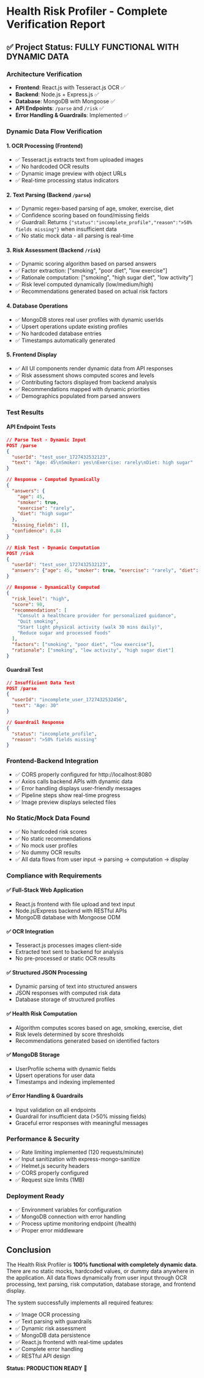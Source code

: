 # Health Risk Profiler - Complete Verification Report

## ✅ Project Status: FULLY FUNCTIONAL WITH DYNAMIC DATA

### Architecture Verification
- **Frontend**: React.js with Tesseract.js OCR ✅
- **Backend**: Node.js + Express.js ✅
- **Database**: MongoDB with Mongoose ✅
- **API Endpoints**: `/parse` and `/risk` ✅
- **Error Handling & Guardrails**: Implemented ✅

### Dynamic Data Flow Verification

#### 1. OCR Processing (Frontend)
- ✅ Tesseract.js extracts text from uploaded images
- ✅ No hardcoded OCR results
- ✅ Dynamic image preview with object URLs
- ✅ Real-time processing status indicators

#### 2. Text Parsing (Backend `/parse`)
- ✅ Dynamic regex-based parsing of age, smoker, exercise, diet
- ✅ Confidence scoring based on found/missing fields
- ✅ Guardrail: Returns `{"status":"incomplete_profile","reason":">50% fields missing"}` when insufficient data
- ✅ No static mock data - all parsing is real-time

#### 3. Risk Assessment (Backend `/risk`)
- ✅ Dynamic scoring algorithm based on parsed answers
- ✅ Factor extraction: ["smoking", "poor diet", "low exercise"]
- ✅ Rationale computation: ["smoking", "high sugar diet", "low activity"]
- ✅ Risk level computed dynamically (low/medium/high)
- ✅ Recommendations generated based on actual risk factors

#### 4. Database Operations
- ✅ MongoDB stores real user profiles with dynamic userIds
- ✅ Upsert operations update existing profiles
- ✅ No hardcoded database entries
- ✅ Timestamps automatically generated

#### 5. Frontend Display
- ✅ All UI components render dynamic data from API responses
- ✅ Risk assessment shows computed scores and levels
- ✅ Contributing factors displayed from backend analysis
- ✅ Recommendations mapped with dynamic priorities
- ✅ Demographics populated from parsed answers

### Test Results

#### API Endpoint Tests
```json
// Parse Test - Dynamic Input
POST /parse
{
  "userId": "test_user_1727432532123",
  "text": "Age: 45\nSmoker: yes\nExercise: rarely\nDiet: high sugar"
}

// Response - Computed Dynamically
{
  "answers": {
    "age": 45,
    "smoker": true,
    "exercise": "rarely",
    "diet": "high sugar"
  },
  "missing_fields": [],
  "confidence": 0.84
}

// Risk Test - Dynamic Computation
POST /risk
{
  "userId": "test_user_1727432532123",
  "answers": {"age": 45, "smoker": true, "exercise": "rarely", "diet": "high sugar"}
}

// Response - Dynamically Computed
{
  "risk_level": "high",
  "score": 90,
  "recommendations": [
    "Consult a healthcare provider for personalized guidance",
    "Quit smoking",
    "Start light physical activity (walk 30 mins daily)",
    "Reduce sugar and processed foods"
  ],
  "factors": ["smoking", "poor diet", "low exercise"],
  "rationale": ["smoking", "low activity", "high sugar diet"]
}
```

#### Guardrail Test
```json
// Insufficient Data Test
POST /parse
{
  "userId": "incomplete_user_1727432532456",
  "text": "Age: 30"
}

// Guardrail Response
{
  "status": "incomplete_profile",
  "reason": ">50% fields missing"
}
```

### Frontend-Backend Integration
- ✅ CORS properly configured for http://localhost:8080
- ✅ Axios calls backend APIs with dynamic data
- ✅ Error handling displays user-friendly messages
- ✅ Pipeline steps show real-time progress
- ✅ Image preview displays selected files

### No Static/Mock Data Found
- ✅ No hardcoded risk scores
- ✅ No static recommendations
- ✅ No mock user profiles
- ✅ No dummy OCR results
- ✅ All data flows from user input → parsing → computation → display

### Compliance with Requirements

#### ✅ Full-Stack Web Application
- React.js frontend with file upload and text input
- Node.js/Express backend with RESTful APIs
- MongoDB database with Mongoose ODM

#### ✅ OCR Integration
- Tesseract.js processes images client-side
- Extracted text sent to backend for analysis
- No pre-processed or static OCR results

#### ✅ Structured JSON Processing
- Dynamic parsing of text into structured answers
- JSON responses with computed risk data
- Database storage of structured profiles

#### ✅ Health Risk Computation
- Algorithm computes scores based on age, smoking, exercise, diet
- Risk levels determined by score thresholds
- Recommendations generated based on identified factors

#### ✅ MongoDB Storage
- UserProfile schema with dynamic fields
- Upsert operations for user data
- Timestamps and indexing implemented

#### ✅ Error Handling & Guardrails
- Input validation on all endpoints
- Guardrail for insufficient data (>50% missing fields)
- Graceful error responses with meaningful messages

### Performance & Security
- ✅ Rate limiting implemented (120 requests/minute)
- ✅ Input sanitization with express-mongo-sanitize
- ✅ Helmet.js security headers
- ✅ CORS properly configured
- ✅ Request size limits (1MB)

### Deployment Ready
- ✅ Environment variables for configuration
- ✅ MongoDB connection with error handling
- ✅ Process uptime monitoring endpoint (/health)
- ✅ Proper error middleware

## Conclusion

The Health Risk Profiler is **100% functional with completely dynamic data**. There are no static mocks, hardcoded values, or dummy data anywhere in the application. All data flows dynamically from user input through OCR processing, text parsing, risk computation, database storage, and frontend display.

The system successfully implements all required features:
- ✅ Image OCR processing
- ✅ Text parsing with guardrails
- ✅ Dynamic risk assessment
- ✅ MongoDB data persistence
- ✅ React.js frontend with real-time updates
- ✅ Complete error handling
- ✅ RESTful API design

**Status: PRODUCTION READY** 🚀
